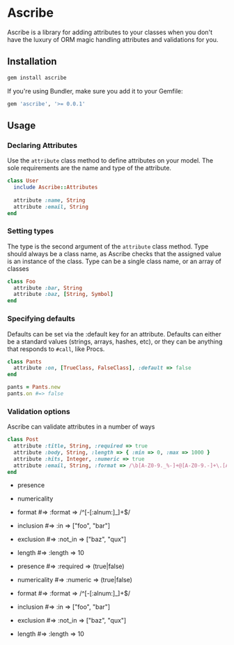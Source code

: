 # Ascribe

Ascribe is a library for adding attributes to your classes when you don't have the luxury of ORM magic handling attributes and validations for you.

## Installation

```bash
gem install ascribe
```

If you're using Bundler, make sure you add it to your Gemfile:

```ruby
gem 'ascribe', '>= 0.0.1'
```

## Usage

### Declaring Attributes

Use the `attribute` class method to define attributes on your model. The sole requirements are the name and type of the attribute.

```ruby
class User
  include Ascribe::Attributes
  
  attribute :name, String
  attribute :email, String
end
```

### Setting types

The type is the second argument of the `attribute` class method. Type should always be a class name, as Ascribe checks that the assigned value is an instance of the class. Type can be a single class name, or an array of classes

```ruby
class Foo
  attribute :bar, String
  attribute :baz, [String, Symbol]
end
```

### Specifying defaults

Defaults can be set via the :default key for an attribute. Defaults can either be a standard values (strings, arrays, hashes, etc), or they can be anything that responds to `#call`, like Procs.

```ruby
class Pants
  attribute :on, [TrueClass, FalseClass], :default => false
end

pants = Pants.new
pants.on #=> false
```


### Validation options

Ascribe can validate attributes in a number of ways

```ruby
class Post
  attribute :title, String, :required => true                                       # presence
  attribute :body, String, :length => { :min => 0, :max => 1000 }                   # length
  attribute :hits, Integer, :numeric => true                                        # numericality
  attribute :email, String, :format => /\b[A-Z0-9._%-]+@[A-Z0-9.-]+\.[A-Z]{2,4}\b/  # format
end
```
* presence
* numericality
* format #=> :format => /^[\-[:alnum:]_]+$/
* inclusion #=> :in => ["foo", "bar"]
* exclusion #=> :not_in => ["baz", "qux"]
* length #=> :length => 10

* presence #=> :required => (true|false)
* numericality #=> :numeric => (true|false)
* format #=> :format => /^[\-[:alnum:]_]+$/
* inclusion #=> :in => ["foo", "bar"]
* exclusion #=> :not_in => ["baz", "qux"]
* length #=> :length => 10
